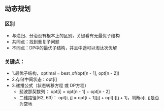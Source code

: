 ## 动态规划     
### 区别   
- 与递归、分治没有根本上的区别，关键看有无最优子结构
- 共同点：找到重复子问题
- 不同点：DP中的最优子结构，并且中途可以淘汰次优解

### 关键点：
- 1.最优子结构，optimal = best_of(opt[n - 1], opt[n - 2])
- 2.存储中间状态：opt[i]
- 3.递推公式（状态转移方程 或 DP方程）
  - 斐波那契数列： opt[i] = opt[n - 1] + opt[n - 2]
  - 二维路径(62, 63)： opt[i, j] = opt[i + 1][j] + opt[i][j + 1]，判断a[i, j]是否为空地



